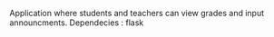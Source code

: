 Application where students and teachers can view grades and input announcments.
Dependecies : flask
